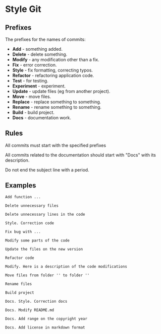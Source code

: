 # Style Git

## Prefixes

The prefixes for the names of commits:

* **Add** - something added.
* **Delete** - delete something.
* **Modify** - any modification other than a fix.
* **Fix** - error correction.
* **Style** - fix formatting, correcting typos.
* **Refactor** - refactoring application code.
* **Test** - for testing.
* **Experiment** - experiment.
* **Update** - update files (eg from another project).
* **Move** - move files.
* **Replace** - replace something to something.
* **Rename** - rename something to something.
* **Build** - build project.
* **Docs** - documentation work.

## Rules

All commits must start with the specified prefixes

All commits related to the documentation should start with "Docs" with its description.

Do not end the subject line with a period.

## Examples

```text
Add function ...

Delete unnecessary files

Delete unnecessary lines in the code

Style. Correction code

Fix bug with ...

Modify some parts of the code

Update the files on the new version

Refactor code

Modify. Here is a description of the code modifications

Move files from folder '' to folder ''

Rename files

Build project

Docs. Style. Correction docs

Docs. Modify README.md

Docs. Add range on the copyright year

Docs. Add license in markdown format
```